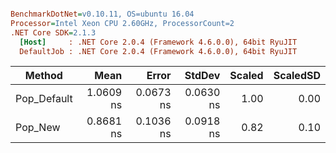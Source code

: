 ``` ini

BenchmarkDotNet=v0.10.11, OS=ubuntu 16.04
Processor=Intel Xeon CPU 2.60GHz, ProcessorCount=2
.NET Core SDK=2.1.3
  [Host]     : .NET Core 2.0.4 (Framework 4.6.0.0), 64bit RyuJIT
  DefaultJob : .NET Core 2.0.4 (Framework 4.6.0.0), 64bit RyuJIT


```
|      Method |      Mean |     Error |    StdDev | Scaled | ScaledSD |
|------------ |----------:|----------:|----------:|-------:|---------:|
| Pop_Default | 1.0609 ns | 0.0673 ns | 0.0630 ns |   1.00 |     0.00 |
|     Pop_New | 0.8681 ns | 0.1036 ns | 0.0918 ns |   0.82 |     0.10 |
